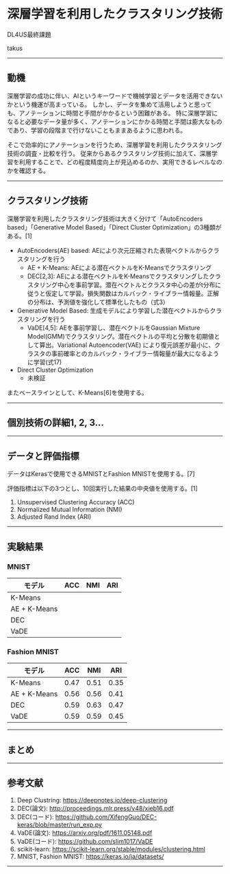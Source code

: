 # 深層学習を利用したクラスタリング技術
DL4US最終課題

takus

---
## 動機

深層学習の成功に伴い、AIというキーワードで機械学習とデータを活用できないかという機運が高まっている。
しかし、データを集めて活用しようと思っても、アノテーションに時間と手間がかかるという困難がある。
特に深層学習になると必要なデータ量が多く、アノテーションにかかる時間と手間は膨大なものであり、学習の段階まで行けないこともままあるように思われる。

そこで効率的にアノテーションを行うため、深層学習を利用したクラスタリング技術の調査・比較を行う。
従来からあるクラスタリング技術に加えて、深層学習を利用することで、どの程度精度向上が見込めるのか、実用できるレベルなのかを確認する。

---
## クラスタリング技術
深層学習を利用したクラスタリング技術は大きく分けて「AutoEncoders based」「Generative Model Based」「Direct Cluster Optimization」の3種類がある。[1]

- AutoEncoders(AE) based: AEにより次元圧縮された表現ベクトルからクラスタリングを行う
  - AE + K-Means: AEによる潜在ベクトルをK-Meansでクラスタリング
  - DEC[2,3]: AEによる潜在ベクトルをK-Meansでクラスタリングしたクラスタリング中心を事前学習。潜在ベクトルとクラスタ中心の差がt分布に従うと仮定して学習。損失関数はカルバック・ライブラー情報量。正解の分布は、予測値を強化して標準化したもの（式3）
- Generative Model Based: 生成モデルにより学習した潜在ベクトルからクラスタリングを行う
  - VaDE[4,5]: AEを事前学習し、潜在ベクトルをGaussian Mixture Model(GMM)でクラスタリング。潜在ベクトルの平均と分散を初期値として算出。Variational Autoencoder(VAE) により復元誤差が最小に、クラスタの事前確率とのカルバック・ライブラー情報量が最大になるように学習(式17)
- Direct Cluster Optimization
  - 未検証

またベースラインとして、K-Means[6]を使用する。

---
## 個別技術の詳細1, 2, 3...

---
## データと評価指標
データはKerasで使用できるMNISTとFashion MNISTを使用する。[7]

評価指標は以下の3つとし、10回実行した結果の中央値を使用する。[1]
1. Unsupervised Clustering Accuracy (ACC)
2. Normalized Mutual Information (NMI)
3. Adjusted Rand Index (ARI)

---
## 実験結果

### MNIST
|モデル|ACC|NMI|ARI|
|---|---|---|---|
|K-Means||||
|AE + K-Means||||
|DEC||||
|VaDE|||

### Fashion MNIST
|モデル|ACC|NMI|ARI|
|---|---|---|---|
|K-Means|0.47|0.51|0.35|
|AE + K-Means|0.56|0.56|0.41|
|DEC|0.59|0.63|0.47|
|VaDE|0.59|0.59|0.45|

---
## まとめ

---
## 参考文献
1. Deep Clustring: https://deepnotes.io/deep-clustering
2. DEC(論文): http://proceedings.mlr.press/v48/xieb16.pdf
3. DEC(コード): https://github.com/XifengGuo/DEC-keras/blob/master/run_exp.py
4. VaDE(論文): https://arxiv.org/pdf/1611.05148.pdf
5. VaDE(コード): https://github.com/slim1017/VaDE
6. scikit-learn: https://scikit-learn.org/stable/modules/clustering.html
7. MNIST, Fashion MNIST: https://keras.io/ja/datasets/

---
